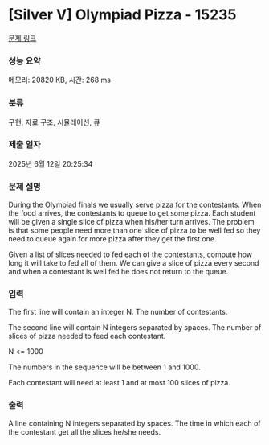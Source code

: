 # [Silver V] Olympiad Pizza - 15235 

[문제 링크](https://www.acmicpc.net/problem/15235) 

### 성능 요약

메모리: 20820 KB, 시간: 268 ms

### 분류

구현, 자료 구조, 시뮬레이션, 큐

### 제출 일자

2025년 6월 12일 20:25:34

### 문제 설명

<p>During the Olympiad finals we usually serve pizza for the contestants. When the food arrives, the contestants to queue to get some pizza. Each student will be given a single slice of pizza when his/her turn arrives. The problem is that some people need more than one slice of pizza to be well fed so they need to queue again for more pizza after they get the first one.</p>

<p>Given a list of slices needed to fed each of the contestants, compute how long it will take to fed all of them. We can give a slice of pizza every second and when a contestant is well fed he does not return to the queue.</p>

### 입력 

 <p>The first line will contain an integer N. The number of contestants.</p>

<p>The second line will contain N integers separated by spaces. The number of slices of pizza needed to feed each contestant.</p>

<p>N <= 1000</p>

<p>The numbers in the sequence will be between 1 and 1000.</p>

<p>Each contestant will need at least 1 and at most 100 slices of pizza.</p>

### 출력 

 <p>A line containing N integers separated by spaces. The time in which each of the contestant get all the slices he/she needs.</p>

